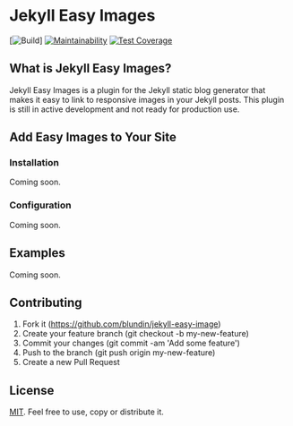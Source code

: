 # Jekyll Easy Images

[![Build](https://travis-ci.org/blundin/jekyll-easy-image.svg?branch=master)] [![Maintainability](https://api.codeclimate.com/v1/badges/10a68db09dea90bce145/maintainability)](https://codeclimate.com/github/blundin/jekyll-easy-image/maintainability) [![Test Coverage](https://api.codeclimate.com/v1/badges/10a68db09dea90bce145/test_coverage)](https://codeclimate.com/github/blundin/jekyll-easy-image/test_coverage) 

## What is Jekyll Easy Images?

Jekyll Easy Images is a plugin for the Jekyll static blog generator that makes it easy to link to responsive images in your Jekyll posts. This plugin is still in active development and not ready for production use.

## Add Easy Images to Your Site
### Installation

Coming soon.

### Configuration

Coming soon.

## Examples

Coming soon.

## Contributing

1. Fork it (https://github.com/blundin/jekyll-easy-image)
2. Create your feature branch (git checkout -b my-new-feature)
3. Commit your changes (git commit -am 'Add some feature')
4. Push to the branch (git push origin my-new-feature)
5. Create a new Pull Request

## License

[MIT](). Feel free to use, copy or distribute it.
